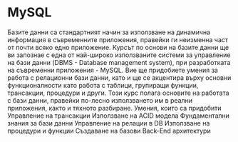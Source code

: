 # MySQL
Базите данни са стандартният начин за използване на динамична информация в съвременните приложения, правейки ги неизменна част от почти всяко едно приложение. 
Курсът по основи на базите данни ще ви запознае с една от най-широко използваните системи за управление на бази данни (DBMS - Database management system),
при разработката на съвременни приложения - MySQL. Вие ще придобиете умения за работа с релационни бази данни, като и ще се акцентира върху основни функционалности
като работа с таблици, групиращи функции, трансакции, процедури и други. 
Този курс полага основите на работата с бази данни, правейки по-лесно използването им в реални приложения, както и тяхното разбиране.
Умения, които са придобити
Управление на трансакции
Използване на ACID модела
Фундаментални знания за бази данни
Управление на релации в DB
Използване на процедури и функции
Създаване на базови Back-End архитектури
